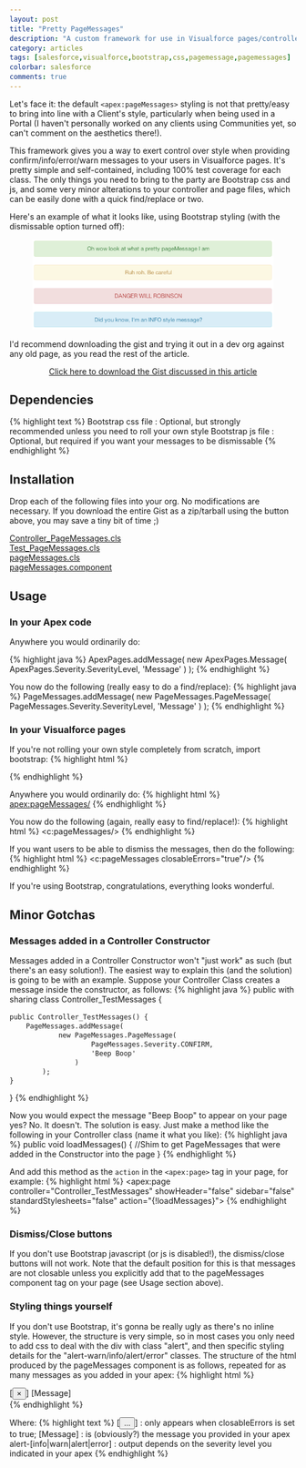 ```yaml
---
layout: post
title: "Pretty PageMessages"
description: "A custom framework for use in Visualforce pages/controllers to replace the default system and styling"
category: articles
tags: [salesforce,visualforce,bootstrap,css,pagemessage,pagemessages]
colorbar: salesforce
comments: true
---
```


Let's face it: the default `<apex:pageMessages>` styling is not that pretty/easy to bring into line with a Client's style, particularly when being used in a Portal (I haven't personally worked on any clients using Communities yet, so can't comment on the aesthetics there!).

This framework gives you a way to exert control over style when providing confirm/info/error/warn messages to your users in Visualforce pages. It's pretty simple and self-contained, including 100% test coverage for each class. The only things you need to bring to the party are Bootstrap css and js, and some very minor alterations to your controller and page files, which can be easily done with a quick find/replace or two.

Here's an example of what it looks like, using Bootstrap styling (with the dismissable option turned off):

<figure>
    <img src="/images/posts/pageMessageSamples.png" width="600px">
</figure>

I'd recommend downloading the gist and trying it out in a dev org against any old page, as you read the rest of the article.

<a href="https://gist.github.com/Oblongmana/5943010/download" target="_blank" class="btn" style="display:block; text-align:center">
    <i class="icon-github"></i> Click here to download the Gist discussed in this article
</a>

## Dependencies ##

{% highlight text %}
Bootstrap css file : Optional, but strongly recommended unless you need to 
                     roll your own style
Bootstrap js file  : Optional, but required if you want your messages to be 
                     dismissable
{% endhighlight %}


## Installation ##

Drop each of the following files into your org. No modifications are necessary. If you download the
entire Gist as a zip/tarball using the button above, you may save a tiny bit of time ;)

<a href="https://gist.github.com/Oblongmana/5943010#file-controller_pagemessages-cls" target="_blank" >
    <i class="icon-github"></i> Controller_PageMessages.cls
</a><br/>
<a href="https://gist.github.com/Oblongmana/5943010#file-test_pagemessages-cls" target="_blank" >
    <i class="icon-github"></i> Test_PageMessages.cls
</a><br/>
<a href="https://gist.github.com/Oblongmana/5943010#file-pagemessages-cls" target="_blank" >
    <i class="icon-github"></i> pageMessages.cls
</a><br/>
<a href="https://gist.github.com/Oblongmana/5943010#file-pagemessages-component" target="_blank" >
    <i class="icon-github"></i> pageMessages.component
</a><br/>


## Usage ##

### In your Apex code ###
Anywhere you would ordinarily do:

{% highlight java %}
ApexPages.addMessage(
        new ApexPages.Message(
                ApexPages.Severity.SeverityLevel, 
                'Message'
            )
    );
{% endhighlight %}

You now do the following (really easy to do a find/replace):
{% highlight java %}
PageMessages.addMessage(
        new PageMessages.PageMessage(
                PageMessages.Severity.SeverityLevel, 
                'Message'
            )
    );
{% endhighlight %}

### In your Visualforce pages ###
If you're not rolling your own style completely from scratch, import bootstrap:
{% highlight html %}
<link href="//netdna.bootstrapcdn.com/twitter-bootstrap/2.3.2/css/bootstrap-combined.min.css" rel="stylesheet">
<script src="//netdna.bootstrapcdn.com/twitter-bootstrap/2.3.2/js/bootstrap.min.js"></script>
{% endhighlight %}

Anywhere you would ordinarily do:
{% highlight html %}
<apex:pageMessages/>
{% endhighlight %}

You now do the following (again, really easy to find/replace!):
{% highlight html %}
<c:pageMessages/>
{% endhighlight %}

If you want users to be able to dismiss the messages, then do the following:
{% highlight html %}
<c:pageMessages closableErrors="true"/>
{% endhighlight %}

If you're using Bootstrap, congratulations, everything looks wonderful.


## Minor Gotchas ##

### Messages added in a Controller Constructor ###
Messages added in a Controller Constructor won't "just work" as such (but there's an easy solution!). The easiest way to explain this (and the solution) is going to be with an example. Suppose your Controller Class creates a message inside the constructor, as follows:
{% highlight java %}
public with sharing class Controller_TestMessages {
    
    public Controller_TestMessages() {
        PageMessages.addMessage(
                new PageMessages.PageMessage(
                        PageMessages.Severity.CONFIRM, 
                        'Beep Boop'
                    )
            );
    }
    
}
{% endhighlight %}

Now you would expect the message "Beep Boop" to appear on your page yes? No. It doesn't. The solution is easy. Just make a method like the following in your Controller class (name it what you like):
{% highlight java %}
public void loadMessages() {
    //Shim to get PageMessages that were added in the Constructor into the page
}
{% endhighlight %}
    
And add this method as the `action` in the `<apex:page>` tag in your page, for example:
{% highlight html %}
    <apex:page controller="Controller_TestMessages" 
        showHeader="false" sidebar="false" standardStylesheets="false" 
        action="{!loadMessages}">
{% endhighlight %}
    


### Dismiss/Close buttons ###
If you don't use Bootstrap javascript (or js is disabled!), the dismiss/close buttons will not work. Note that the default position for this is that messages are not closable unless you explicitly add that to the pageMessages component tag on your page (see Usage section above).

### Styling things yourself ###
If you don't use Bootstrap, it's gonna be really ugly as there's no inline style. However, the structure is very simple,
so in most cases you only need to add css to deal with the div with class "alert", and then specific styling details for the "alert-warn/info/alert/error" classes.
The structure of the html produced by the pageMessages component is as follows, repeated for as many messages as you added in your apex:
{% highlight html %}
<div class="alert alert-[info|warn|alert|error]">
    [<button class="close" data-dismiss="alert" type="button">&times;</button>]
    [Message]
</div>
{% endhighlight %}

Where:
{% highlight text %}
[<button>...</button>]        : only appears when closableErrors is set to true;
[Message]                     : is (obviously?) the message you provided in 
                                your apex
alert-[info|warn|alert|error] : output depends on the severity level you 
                                indicated in your apex
{% endhighlight %}
